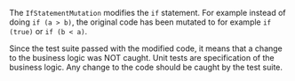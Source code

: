 The `IfStatementMutation` modifies the `if` statement. For example
instead of doing `if (a > b)`, the original code has been mutated to for example 
`if (true)` or `if (b < a)`. 

Since the test suite passed with the modified code, it means that a change to the
business logic was NOT caught. Unit tests are specification of the business
logic. Any change to the code should be caught by the test suite.

